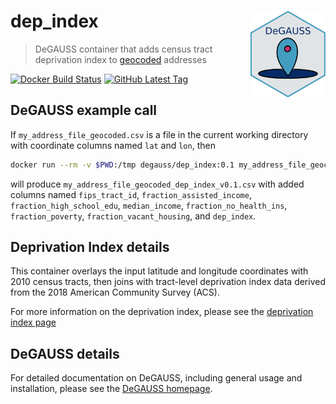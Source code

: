 # dep_index <a href='https://degauss-org.github.io/DeGAUSS/'><img src='DeGAUSS_hex.png' align='right' height='138.5' /></a>

> DeGAUSS container that adds census tract deprivation index to [geocoded](https://degauss.org/geocoder) addresses

[![Docker Build Status](https://img.shields.io/docker/automated/degauss/dep_index)](https://hub.docker.com/repository/docker/degauss/dep_index/tags)
[![GitHub Latest Tag](https://img.shields.io/github/v/tag/degauss-org/dep_index)](https://github.com/degauss-org/dep_index/releases)

## DeGAUSS example call

If `my_address_file_geocoded.csv` is a file in the current working directory with coordinate columns named `lat` and `lon`, then

```sh
docker run --rm -v $PWD:/tmp degauss/dep_index:0.1 my_address_file_geocoded.csv
```

will produce `my_address_file_geocoded_dep_index_v0.1.csv` with added columns named `fips_tract_id`, `fraction_assisted_income`,	`fraction_high_school_edu`,	`median_income`,	`fraction_no_health_ins`,	`fraction_poverty`,	`fraction_vacant_housing`, and `dep_index`.

## Deprivation Index details

This container overlays the input latitude and longitude coordinates with 2010 census tracts, then joins with tract-level deprivation index data derived from the 2018 American Community Survey (ACS).

For more information on the deprivation index, please see the [deprivation index page](https://geomarker.io/dep_index)

## DeGAUSS details

For detailed documentation on DeGAUSS, including general usage and installation, please see the [DeGAUSS homepage](https://degauss.org).
